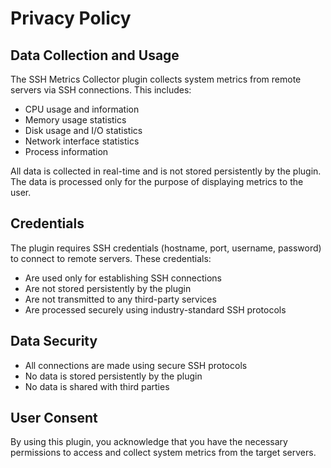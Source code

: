 # Privacy Policy

## Data Collection and Usage

The SSH Metrics Collector plugin collects system metrics from remote servers via SSH connections. This includes:

- CPU usage and information
- Memory usage statistics
- Disk usage and I/O statistics
- Network interface statistics
- Process information

All data is collected in real-time and is not stored persistently by the plugin. The data is processed only for the purpose of displaying metrics to the user.

## Credentials

The plugin requires SSH credentials (hostname, port, username, password) to connect to remote servers. These credentials:

- Are used only for establishing SSH connections
- Are not stored persistently by the plugin
- Are not transmitted to any third-party services
- Are processed securely using industry-standard SSH protocols

## Data Security

- All connections are made using secure SSH protocols
- No data is stored persistently by the plugin
- No data is shared with third parties

## User Consent

By using this plugin, you acknowledge that you have the necessary permissions to access and collect system metrics from the target servers.